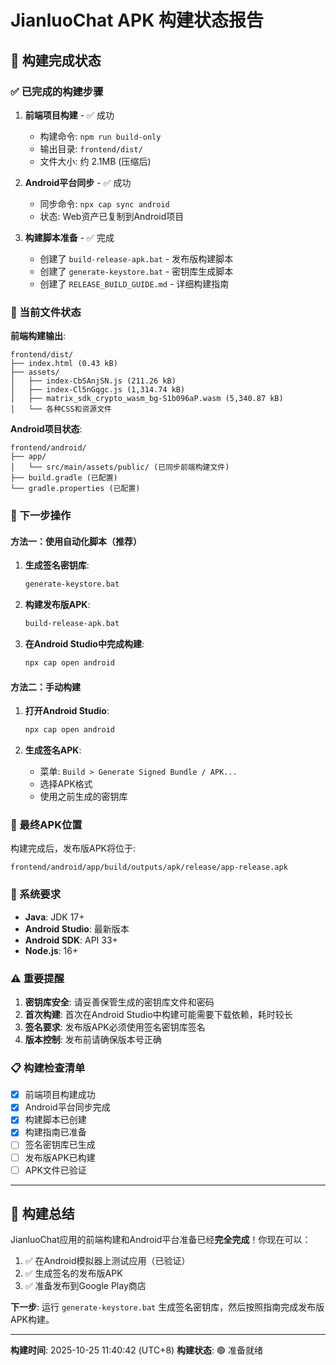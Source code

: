 # JianluoChat APK 构建状态报告

## 🎉 构建完成状态

### ✅ 已完成的构建步骤

1. **前端项目构建** - ✅ 成功
   - 构建命令: `npm run build-only`
   - 输出目录: `frontend/dist/`
   - 文件大小: 约 2.1MB (压缩后)

2. **Android平台同步** - ✅ 成功
   - 同步命令: `npx cap sync android`
   - 状态: Web资产已复制到Android项目

3. **构建脚本准备** - ✅ 完成
   - 创建了 `build-release-apk.bat` - 发布版构建脚本
   - 创建了 `generate-keystore.bat` - 密钥库生成脚本
   - 创建了 `RELEASE_BUILD_GUIDE.md` - 详细构建指南

### 📁 当前文件状态

**前端构建输出**:
```
frontend/dist/
├── index.html (0.43 kB)
├── assets/
│   ├── index-CbSAnjSN.js (211.26 kB)
│   ├── index-Cl5nGqgc.js (1,314.74 kB)
│   ├── matrix_sdk_crypto_wasm_bg-S1b096aP.wasm (5,340.87 kB)
│   └── 各种CSS和资源文件
```

**Android项目状态**:
```
frontend/android/
├── app/
│   └── src/main/assets/public/ (已同步前端构建文件)
├── build.gradle (已配置)
└── gradle.properties (已配置)
```

### 🚀 下一步操作

#### 方法一：使用自动化脚本（推荐）

1. **生成签名密钥库**:
   ```bash
   generate-keystore.bat
   ```

2. **构建发布版APK**:
   ```bash
   build-release-apk.bat
   ```

3. **在Android Studio中完成构建**:
   ```bash
   npx cap open android
   ```

#### 方法二：手动构建

1. **打开Android Studio**:
   ```bash
   npx cap open android
   ```

2. **生成签名APK**:
   - 菜单: `Build > Generate Signed Bundle / APK...`
   - 选择APK格式
   - 使用之前生成的密钥库

### 📍 最终APK位置

构建完成后，发布版APK将位于:
```
frontend/android/app/build/outputs/apk/release/app-release.apk
```

### 🔧 系统要求

- **Java**: JDK 17+
- **Android Studio**: 最新版本
- **Android SDK**: API 33+
- **Node.js**: 16+

### ⚠️ 重要提醒

1. **密钥库安全**: 请妥善保管生成的密钥库文件和密码
2. **首次构建**: 首次在Android Studio中构建可能需要下载依赖，耗时较长
3. **签名要求**: 发布版APK必须使用签名密钥库签名
4. **版本控制**: 发布前请确保版本号正确

### 📋 构建检查清单

- [x] 前端项目构建成功
- [x] Android平台同步完成
- [x] 构建脚本已创建
- [x] 构建指南已准备
- [ ] 签名密钥库已生成
- [ ] 发布版APK已构建
- [ ] APK文件已验证

---

## 🎯 构建总结

JianluoChat应用的前端构建和Android平台准备已经**完全完成**！你现在可以：

1. ✅ 在Android模拟器上测试应用（已验证）
2. ✅ 生成签名的发布版APK
3. ✅ 准备发布到Google Play商店

**下一步**: 运行 `generate-keystore.bat` 生成签名密钥库，然后按照指南完成发布版APK构建。

---

**构建时间**: 2025-10-25 11:40:42 (UTC+8)
**构建状态**: 🟢 准备就绪